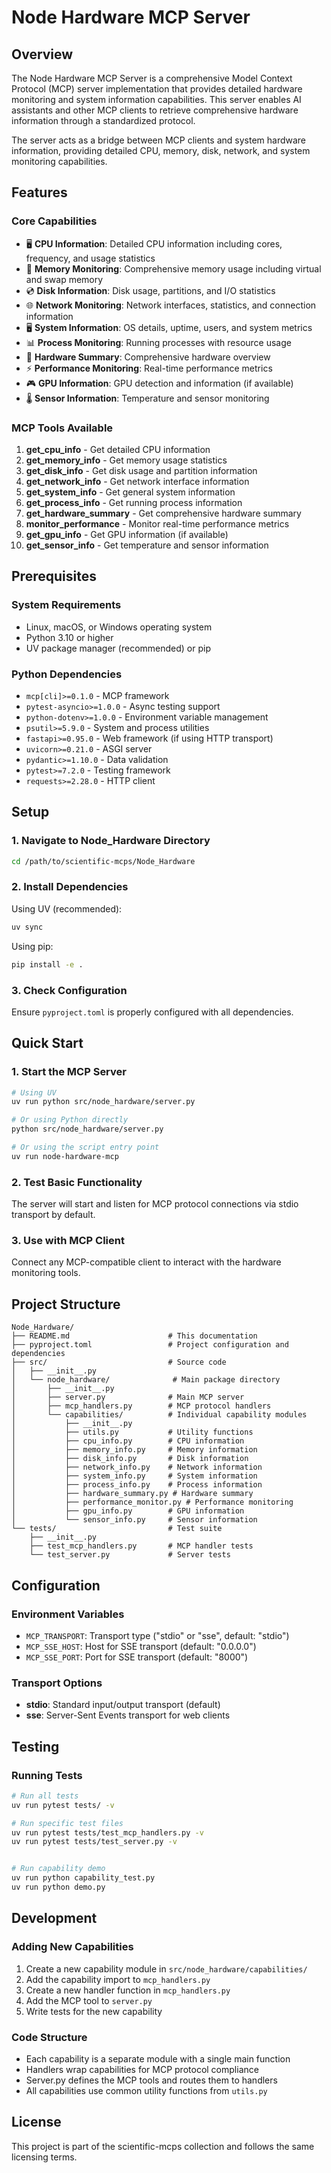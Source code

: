 # Node Hardware MCP Server

## Overview

The Node Hardware MCP Server is a comprehensive Model Context Protocol (MCP) server implementation that provides detailed hardware monitoring and system information capabilities. This server enables AI assistants and other MCP clients to retrieve comprehensive hardware information through a standardized protocol.

The server acts as a bridge between MCP clients and system hardware information, providing detailed CPU, memory, disk, network, and system monitoring capabilities.

## Features

### Core Capabilities
- 🖥️ **CPU Information**: Detailed CPU information including cores, frequency, and usage statistics
- 💾 **Memory Monitoring**: Comprehensive memory usage including virtual and swap memory
- 💿 **Disk Information**: Disk usage, partitions, and I/O statistics
- 🌐 **Network Monitoring**: Network interfaces, statistics, and connection information
- 🖥️ **System Information**: OS details, uptime, users, and system metrics
- 📊 **Process Monitoring**: Running processes with resource usage
- 🔧 **Hardware Summary**: Comprehensive hardware overview
- ⚡ **Performance Monitoring**: Real-time performance metrics
- 🎮 **GPU Information**: GPU detection and information (if available)
- 🌡️ **Sensor Information**: Temperature and sensor monitoring

### MCP Tools Available
1. **get_cpu_info** - Get detailed CPU information
2. **get_memory_info** - Get memory usage statistics
3. **get_disk_info** - Get disk usage and partition information
4. **get_network_info** - Get network interface information
5. **get_system_info** - Get general system information
6. **get_process_info** - Get running process information
7. **get_hardware_summary** - Get comprehensive hardware summary
8. **monitor_performance** - Monitor real-time performance metrics
9. **get_gpu_info** - Get GPU information (if available)
10. **get_sensor_info** - Get temperature and sensor information

## Prerequisites

### System Requirements
- Linux, macOS, or Windows operating system
- Python 3.10 or higher
- UV package manager (recommended) or pip

### Python Dependencies
- `mcp[cli]>=0.1.0` - MCP framework
- `pytest-asyncio>=1.0.0` - Async testing support
- `python-dotenv>=1.0.0` - Environment variable management
- `psutil>=5.9.0` - System and process utilities
- `fastapi>=0.95.0` - Web framework (if using HTTP transport)
- `uvicorn>=0.21.0` - ASGI server
- `pydantic>=1.10.0` - Data validation
- `pytest>=7.2.0` - Testing framework
- `requests>=2.28.0` - HTTP client

## Setup

### 1. Navigate to Node_Hardware Directory
```bash
cd /path/to/scientific-mcps/Node_Hardware
```

### 2. Install Dependencies
Using UV (recommended):
```bash
uv sync
```

Using pip:
```bash
pip install -e .
```

### 3. Check Configuration
Ensure `pyproject.toml` is properly configured with all dependencies.

## Quick Start

### 1. Start the MCP Server
```bash
# Using UV
uv run python src/node_hardware/server.py

# Or using Python directly
python src/node_hardware/server.py

# Or using the script entry point
uv run node-hardware-mcp
```

### 2. Test Basic Functionality
The server will start and listen for MCP protocol connections via stdio transport by default.

### 3. Use with MCP Client
Connect any MCP-compatible client to interact with the hardware monitoring tools.

## Project Structure

```
Node_Hardware/
├── README.md                      # This documentation
├── pyproject.toml                 # Project configuration and dependencies
├── src/                           # Source code
│   ├── __init__.py
│   └── node_hardware/              # Main package directory
│       ├── __init__.py
│       ├── server.py              # Main MCP server
│       ├── mcp_handlers.py        # MCP protocol handlers
│       └── capabilities/          # Individual capability modules
│           ├── __init__.py
│           ├── utils.py           # Utility functions
│           ├── cpu_info.py        # CPU information
│           ├── memory_info.py     # Memory information
│           ├── disk_info.py       # Disk information
│           ├── network_info.py    # Network information
│           ├── system_info.py     # System information
│           ├── process_info.py    # Process information
│           ├── hardware_summary.py # Hardware summary
│           ├── performance_monitor.py # Performance monitoring
│           ├── gpu_info.py        # GPU information
│           └── sensor_info.py     # Sensor information
└── tests/                         # Test suite
    ├── __init__.py
    ├── test_mcp_handlers.py       # MCP handler tests
    └── test_server.py             # Server tests
```

## Configuration

### Environment Variables
- `MCP_TRANSPORT`: Transport type ("stdio" or "sse", default: "stdio")
- `MCP_SSE_HOST`: Host for SSE transport (default: "0.0.0.0")
- `MCP_SSE_PORT`: Port for SSE transport (default: "8000")

### Transport Options
- **stdio**: Standard input/output transport (default)
- **sse**: Server-Sent Events transport for web clients

## Testing

### Running Tests
```bash
# Run all tests
uv run pytest tests/ -v

# Run specific test files
uv run pytest tests/test_mcp_handlers.py -v
uv run pytest tests/test_server.py -v


# Run capability demo
uv run python capability_test.py
uv run python demo.py
```

## Development

### Adding New Capabilities
1. Create a new capability module in `src/node_hardware/capabilities/`
2. Add the capability import to `mcp_handlers.py`
3. Create a new handler function in `mcp_handlers.py`
4. Add the MCP tool to `server.py`
5. Write tests for the new capability

### Code Structure
- Each capability is a separate module with a single main function
- Handlers wrap capabilities for MCP protocol compliance
- Server.py defines the MCP tools and routes them to handlers
- All capabilities use common utility functions from `utils.py`

## License

This project is part of the scientific-mcps collection and follows the same licensing terms.

